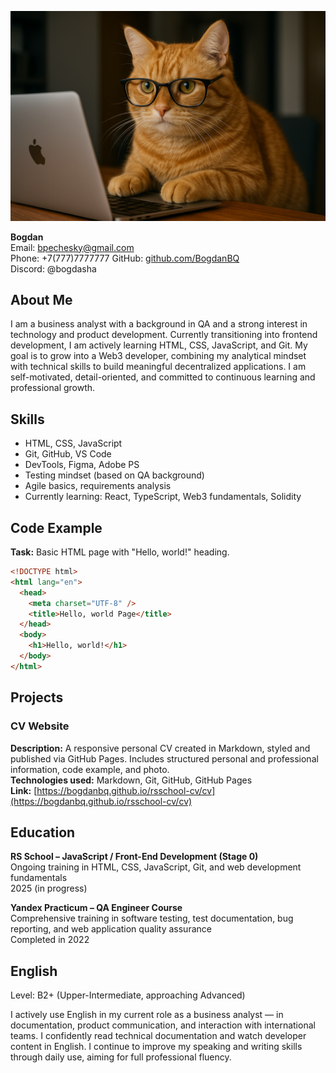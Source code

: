 ![My Photo](https://github.com/BogdanBQ/rsschool-cv/raw/main/CV_Photo.png)

**Bogdan**  
Email: bpechesky@gmail.com  
Phone: +7(777)7777777 
GitHub: [github.com/BogdanBQ](https://github.com/BogdanBQ)  
Discord: @bogdasha

## About Me

I am a business analyst with a background in QA and a strong interest in technology and product development. Currently transitioning into frontend development, I am actively learning HTML, CSS, JavaScript, and Git. My goal is to grow into a Web3 developer, combining my analytical mindset with technical skills to build meaningful decentralized applications. I am self-motivated, detail-oriented, and committed to continuous learning and professional growth.

## Skills

- HTML, CSS, JavaScript
- Git, GitHub, VS Code
- DevTools, Figma, Adobe PS
- Testing mindset (based on QA background)
- Agile basics, requirements analysis
- Currently learning: React, TypeScript, Web3 fundamentals, Solidity

## Code Example

**Task:** Basic HTML page with "Hello, world!" heading.

```html
<!DOCTYPE html>
<html lang="en">
  <head>
    <meta charset="UTF-8" />
    <title>Hello, world Page</title>
  </head>
  <body>
    <h1>Hello, world!</h1>
  </body>
</html>
```

## Projects

### CV Website  
**Description:** A responsive personal CV created in Markdown, styled and published via GitHub Pages. Includes structured personal and professional information, code example, and photo.  
**Technologies used:** Markdown, Git, GitHub, GitHub Pages  
**Link:** [https://bogdanbq.github.io/rsschool-cv/cv](https://bogdanbq.github.io/rsschool-cv/cv)

## Education

**RS School – JavaScript / Front-End Development (Stage 0)**  
Ongoing training in HTML, CSS, JavaScript, Git, and web development fundamentals  
2025 (in progress)

**Yandex Practicum – QA Engineer Course**  
Comprehensive training in software testing, test documentation, bug reporting, and web application quality assurance  
Completed in 2022

## English

Level: B2+ (Upper-Intermediate, approaching Advanced)

I actively use English in my current role as a business analyst — in documentation, product communication, and interaction with international teams. I confidently read technical documentation and watch developer content in English. I continue to improve my speaking and writing skills through daily use, aiming for full professional fluency.